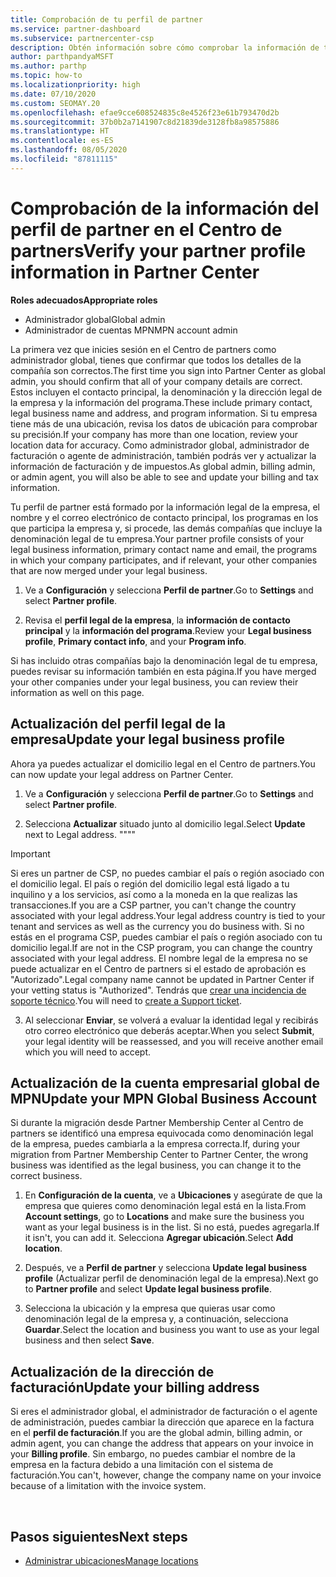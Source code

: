 ```yaml
---
title: Comprobación de tu perfil de partner
ms.service: partner-dashboard
ms.subservice: partnercenter-csp
description: Obtén información sobre cómo comprobar la información de tu empresa, como el contacto principal, la dirección y la información del programa. También puedes actualizar el domicilio legal y la dirección de facturación.
author: parthpandyaMSFT
ms.author: parthp
ms.topic: how-to
ms.localizationpriority: high
ms.date: 07/10/2020
ms.custom: SEOMAY.20
ms.openlocfilehash: efae9cce608524835c8e4526f23e61b793470d2b
ms.sourcegitcommit: 37b0b2a7141907c8d21839de3128fb8a98575886
ms.translationtype: HT
ms.contentlocale: es-ES
ms.lasthandoff: 08/05/2020
ms.locfileid: "87811115"
---
```

# <a name="verify-your-partner-profile-information-in-partner-center"></a><span data-ttu-id="fe79b-104">Comprobación de la información del perfil de partner en el Centro de partners</span><span class="sxs-lookup"><span data-stu-id="fe79b-104">Verify your partner profile information in Partner Center</span></span>

<span data-ttu-id="fe79b-105">**Roles adecuados**</span><span class="sxs-lookup"><span data-stu-id="fe79b-105">**Appropriate roles**</span></span>

- <span data-ttu-id="fe79b-106">Administrador global</span><span class="sxs-lookup"><span data-stu-id="fe79b-106">Global admin</span></span>
- <span data-ttu-id="fe79b-107">Administrador de cuentas MPN</span><span class="sxs-lookup"><span data-stu-id="fe79b-107">MPN account admin</span></span>

<span data-ttu-id="fe79b-108">La primera vez que inicies sesión en el Centro de partners como administrador global, tienes que confirmar que todos los detalles de la compañía son correctos.</span><span class="sxs-lookup"><span data-stu-id="fe79b-108">The first time you sign into Partner Center as global admin, you should confirm that all of your company details are correct.</span></span> <span data-ttu-id="fe79b-109">Estos incluyen el contacto principal, la denominación y la dirección legal de la empresa y la información del programa.</span><span class="sxs-lookup"><span data-stu-id="fe79b-109">These include primary contact, legal business name and address, and program information.</span></span> <span data-ttu-id="fe79b-110">Si tu empresa tiene más de una ubicación, revisa los datos de ubicación para comprobar su precisión.</span><span class="sxs-lookup"><span data-stu-id="fe79b-110">If your company has more than one location, review your location data for accuracy.</span></span> <span data-ttu-id="fe79b-111">Como administrador global, administrador de facturación o agente de administración, también podrás ver y actualizar la información de facturación y de impuestos.</span><span class="sxs-lookup"><span data-stu-id="fe79b-111">As global admin, billing admin, or admin agent, you will also be able to see and update your billing and tax information.</span></span>

<span data-ttu-id="fe79b-112">Tu perfil de partner está formado por la información legal de la empresa, el nombre y el correo electrónico de contacto principal, los programas en los que participa la empresa y, si procede, las demás compañías que incluye la denominación legal de tu empresa.</span><span class="sxs-lookup"><span data-stu-id="fe79b-112">Your partner profile consists of your legal business information, primary contact name and email, the programs in which your company participates, and if relevant, your other companies that are now merged under your legal business.</span></span>

1. <span data-ttu-id="fe79b-113">Ve a **Configuración** y selecciona **Perfil de partner**.</span><span class="sxs-lookup"><span data-stu-id="fe79b-113">Go to **Settings** and select **Partner profile**.</span></span>

2. <span data-ttu-id="fe79b-114">Revisa el **perfil legal de la empresa**, la **información de contacto principal** y la **información del programa**.</span><span class="sxs-lookup"><span data-stu-id="fe79b-114">Review your **Legal business profile**, **Primary contact info**, and your **Program info**.</span></span>

<span data-ttu-id="fe79b-115">Si has incluido otras compañías bajo la denominación legal de tu empresa, puedes revisar su información también en esta página.</span><span class="sxs-lookup"><span data-stu-id="fe79b-115">If you have merged your other companies under your legal business, you can review their information as well on this page.</span></span>

## <a name="update-your-legal-business-profile"></a><span data-ttu-id="fe79b-116">Actualización del perfil legal de la empresa</span><span class="sxs-lookup"><span data-stu-id="fe79b-116">Update your legal business profile</span></span>

<span data-ttu-id="fe79b-117">Ahora ya puedes actualizar el domicilio legal en el Centro de partners.</span><span class="sxs-lookup"><span data-stu-id="fe79b-117">You can now update your legal address on Partner Center.</span></span>

1. <span data-ttu-id="fe79b-118">Ve a **Configuración** y selecciona **Perfil de partner**.</span><span class="sxs-lookup"><span data-stu-id="fe79b-118">Go to **Settings** and select **Partner profile**.</span></span> 

2. <span data-ttu-id="fe79b-119">Selecciona **Actualizar** situado junto al domicilio legal.</span><span class="sxs-lookup"><span data-stu-id="fe79b-119">Select **Update** next to Legal address.</span></span> <span data-ttu-id="fe79b-120">""</span><span class="sxs-lookup"><span data-stu-id="fe79b-120">""</span></span>

>[!Important]
><span data-ttu-id="fe79b-121">Si eres un partner de CSP, no puedes cambiar el país o región asociado con el domicilio legal. El país o región del domicilio legal está ligado a tu inquilino y a los servicios, así como a la moneda en la que realizas las transacciones.</span><span class="sxs-lookup"><span data-stu-id="fe79b-121">If you are a CSP partner, you can't change the country associated with your legal address.Your legal address country is tied to your tenant and services as well as the currency you do business with.</span></span> <span data-ttu-id="fe79b-122">Si no estás en el programa CSP, puedes cambiar el país o región asociado con tu domicilio legal.</span><span class="sxs-lookup"><span data-stu-id="fe79b-122">If are not in the CSP program, you can change the country associated with your legal address.</span></span> <span data-ttu-id="fe79b-123">El nombre legal de la empresa no se puede actualizar en el Centro de partners si el estado de aprobación es "Autorizado".</span><span class="sxs-lookup"><span data-stu-id="fe79b-123">Legal company name cannot be updated in Partner Center if your vetting status is "Authorized".</span></span> <span data-ttu-id="fe79b-124">Tendrás que [crear una incidencia de soporte técnico](https://partner.microsoft.com/dashboard/support/csp/servicerequests/create?stage=2&topicid=eb74583c-61b3-2124-bffc-00920e0ae772).</span><span class="sxs-lookup"><span data-stu-id="fe79b-124">You will need to [create a Support ticket](https://partner.microsoft.com/dashboard/support/csp/servicerequests/create?stage=2&topicid=eb74583c-61b3-2124-bffc-00920e0ae772).</span></span>

3. <span data-ttu-id="fe79b-125">Al seleccionar **Enviar**, se volverá a evaluar la identidad legal y recibirás otro correo electrónico que deberás aceptar.</span><span class="sxs-lookup"><span data-stu-id="fe79b-125">When you select **Submit**, your legal identity will be reassessed, and you will receive another email which you will need to accept.</span></span>

## <a name="update-your-mpn-global-business-account"></a><span data-ttu-id="fe79b-126">Actualización de la cuenta empresarial global de MPN</span><span class="sxs-lookup"><span data-stu-id="fe79b-126">Update your MPN Global Business Account</span></span>

<span data-ttu-id="fe79b-127">Si durante la migración desde Partner Membership Center al Centro de partners se identificó una empresa equivocada como denominación legal de la empresa, puedes cambiarla a la empresa correcta.</span><span class="sxs-lookup"><span data-stu-id="fe79b-127">If, during your migration from Partner Membership Center to Partner Center, the wrong business was identified as the legal business, you can change it to the correct business.</span></span>

1. <span data-ttu-id="fe79b-128">En **Configuración de la cuenta**, ve a **Ubicaciones** y asegúrate de que la empresa que quieres como denominación legal está en la lista.</span><span class="sxs-lookup"><span data-stu-id="fe79b-128">From **Account settings**, go to **Locations** and make sure the business you want as your legal business is in the list.</span></span> <span data-ttu-id="fe79b-129">Si no está, puedes agregarla.</span><span class="sxs-lookup"><span data-stu-id="fe79b-129">If it isn't, you can add it.</span></span> <span data-ttu-id="fe79b-130">Selecciona **Agregar ubicación**.</span><span class="sxs-lookup"><span data-stu-id="fe79b-130">Select **Add location**.</span></span>

2. <span data-ttu-id="fe79b-131">Después, ve a **Perfil de partner** y selecciona **Update legal business profile** (Actualizar perfil de denominación legal de la empresa).</span><span class="sxs-lookup"><span data-stu-id="fe79b-131">Next go to **Partner profile** and select **Update legal business profile**.</span></span>

3. <span data-ttu-id="fe79b-132">Selecciona la ubicación y la empresa que quieras usar como denominación legal de la empresa y, a continuación, selecciona **Guardar**.</span><span class="sxs-lookup"><span data-stu-id="fe79b-132">Select the location and business you want to use as your legal business and then select **Save**.</span></span>

## <a name="update-your-billing-address"></a><span data-ttu-id="fe79b-133">Actualización de la dirección de facturación</span><span class="sxs-lookup"><span data-stu-id="fe79b-133">Update your billing address</span></span>

<span data-ttu-id="fe79b-134">Si eres el administrador global, el administrador de facturación o el agente de administración, puedes cambiar la dirección que aparece en la factura en el **perfil de facturación**.</span><span class="sxs-lookup"><span data-stu-id="fe79b-134">If you are the global admin, billing admin, or admin agent, you can change the address that appears on your invoice in your **Billing profile**.</span></span> <span data-ttu-id="fe79b-135">Sin embargo, no puedes cambiar el nombre de la empresa en la factura debido a una limitación con el sistema de facturación.</span><span class="sxs-lookup"><span data-stu-id="fe79b-135">You can't, however, change the company name on your invoice because of a limitation with the invoice system.</span></span>

 
## <a name="next-steps"></a><span data-ttu-id="fe79b-136">Pasos siguientes</span><span class="sxs-lookup"><span data-stu-id="fe79b-136">Next steps</span></span>

- [<span data-ttu-id="fe79b-137">Administrar ubicaciones</span><span class="sxs-lookup"><span data-stu-id="fe79b-137">Manage locations</span></span>](manage-locations.md)

